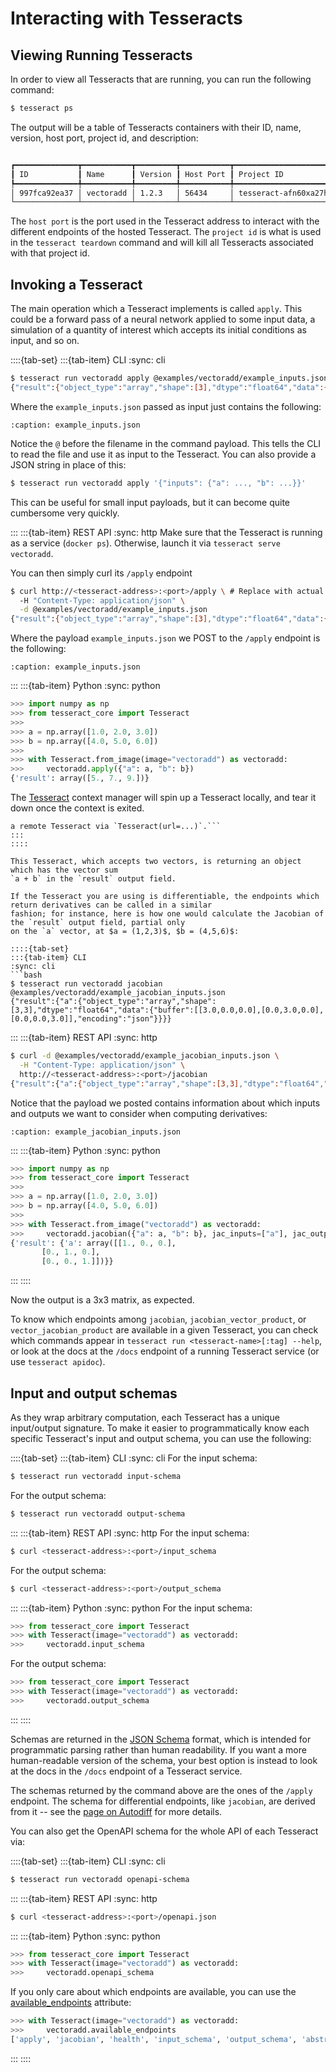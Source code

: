 # Interacting with Tesseracts

## Viewing Running Tesseracts
In order to view all Tesseracts that are running, you can run the following command:

```bash
$ tesseract ps
```

The output will be a table of Tesseracts containers with their ID, name, version, host port, project id, and description:

```bash

┏━━━━━━━━━━━━━━┳━━━━━━━━━━━┳━━━━━━━━━┳━━━━━━━━━━━┳━━━━━━━━━━━━━━━━━━━━━━━━┳━━━━━━━━━━━━━━━━━━━━━━━━━━━━━━━━━━━━━━━━━━━┓
┃ ID           ┃ Name      ┃ Version ┃ Host Port ┃ Project ID             ┃ Description                               ┃
┡━━━━━━━━━━━━━━╇━━━━━━━━━━━╇━━━━━━━━━╇━━━━━━━━━━━╇━━━━━━━━━━━━━━━━━━━━━━━━╇━━━━━━━━━━━━━━━━━━━━━━━━━━━━━━━━━━━━━━━━━━━┩
│ 997fca92ea37 │ vectoradd │ 1.2.3   │ 56434     │ tesseract-afn60xa27hih │ Simple tesseract that adds two vectors.\n │
└──────────────┴───────────┴─────────┴───────────┴────────────────────────┴───────────────────────────────────────────┘
```

The `host port` is the port used in the Tesseract address to interact with the different endpoints of the hosted Tesseract.
The `project id` is what is used in the `tesseract teardown` command and will kill all Tesseracts associated with that project id.

## Invoking a Tesseract


The main operation which a Tesseract implements is called `apply`. This could be
a forward pass of a neural network applied to some input data,
a simulation of a quantity of interest which accepts its initial conditions as input,
and so on.

::::{tab-set}
:::{tab-item} CLI
:sync: cli
```bash
$ tesseract run vectoradd apply @examples/vectoradd/example_inputs.json
{"result":{"object_type":"array","shape":[3],"dtype":"float64","data":{"buffer":[5.0,7.0,9.0],"encoding":"json"}}}
```

Where the `example_inputs.json` passed as input just contains the following:
```{literalinclude} ../../../examples/vectoradd/example_inputs.json
:caption: example_inputs.json
```

Notice the `@` before the filename in the command payload. This tells the CLI to read the file and
use it as input to the Tesseract. You can also provide a JSON string in place of this:
```bash
$ tesseract run vectoradd apply '{"inputs": {"a": ..., "b": ...}}'
```
This can be useful for small input payloads, but it can become quite cumbersome very quickly.

:::
:::{tab-item} REST API
:sync: http
Make sure that the Tesseract is running as a service (`docker ps`). Otherwise, launch
it via `tesseract serve vectoradd`.

You can then simply curl its `/apply` endpoint
```bash
$ curl http://<tesseract-address>:<port>/apply \ # Replace with actual address
  -H "Content-Type: application/json" \
  -d @examples/vectoradd/example_inputs.json
{"result":{"object_type":"array","shape":[3],"dtype":"float64","data":{"buffer":[5.0,7.0,9.0],"encoding":"json"}}}
```

Where the payload `example_inputs.json` we POST to the `/apply` endpoint is the following:
```{literalinclude} ../../../examples/vectoradd/example_inputs.json
:caption: example_inputs.json
```
:::
:::{tab-item} Python
:sync: python
```python
>>> import numpy as np
>>> from tesseract_core import Tesseract
>>>
>>> a = np.array([1.0, 2.0, 3.0])
>>> b = np.array([4.0, 5.0, 6.0])
>>>
>>> with Tesseract.from_image(image="vectoradd") as vectoradd:
>>>     vectoradd.apply({"a": a, "b": b})
{'result': array([5., 7., 9.])}
```

The [Tesseract](#tesseract_core.Tesseract) context manager will spin up
a Tesseract locally, and tear it down once the context is exited.

```{tip} You can also instantiate a Tesseract object which connects to
a remote Tesseract via `Tesseract(url=...)`.```
:::
::::

This Tesseract, which accepts two vectors, is returning an object which has the vector sum
`a + b` in the `result` output field.

If the Tesseract you are using is differentiable, the endpoints which return derivatives can be called in a similar
fashion; for instance, here is how one would calculate the Jacobian of the `result` output field, partial only
on the `a` vector, at $a = (1,2,3)$, $b = (4,5,6)$:

::::{tab-set}
:::{tab-item} CLI
:sync: cli
```bash
$ tesseract run vectoradd jacobian @examples/vectoradd/example_jacobian_inputs.json
{"result":{"a":{"object_type":"array","shape":[3,3],"dtype":"float64","data":{"buffer":[[3.0,0.0,0.0],[0.0,3.0,0.0],[0.0,0.0,3.0]],"encoding":"json"}}}}
```
:::
:::{tab-item} REST API
:sync: http
```bash
$ curl -d @examples/vectoradd/example_jacobian_inputs.json \
  -H "Content-Type: application/json" \
  http://<tesseract-address>:<port>/jacobian
{"result":{"a":{"object_type":"array","shape":[3,3],"dtype":"float64","data":{"buffer":[[1.0,0.0,0.0],[0.0,1.0,0.0],[0.0,0.0,1.0]],"encoding":"json"}}}}
```
Notice that the payload we posted contains information about which inputs and outputs we want to consider
when computing derivatives:
```{literalinclude} ../../../examples/vectoradd/example_jacobian_inputs.json
:caption: example_jacobian_inputs.json
```
:::
:::{tab-item} Python
:sync: python
```python
>>> import numpy as np
>>> from tesseract_core import Tesseract
>>>
>>> a = np.array([1.0, 2.0, 3.0])
>>> b = np.array([4.0, 5.0, 6.0])
>>>
>>> with Tesseract.from_image("vectoradd") as vectoradd:
>>>     vectoradd.jacobian({"a": a, "b": b}, jac_inputs=["a"], jac_outputs=["result"])
{'result': {'a': array([[1., 0., 0.],
       [0., 1., 0.],
       [0., 0., 1.]])}}
```
:::
::::

Now the output is a 3x3 matrix, as expected.

To know which endpoints among `jacobian`, `jacobian_vector_product`, or `vector_jacobian_product` are
available in a given Tesseract, you can check which commands appear in `tesseract run <tesseract-name>[:tag] --help`, or
look at the docs at the `/docs` endpoint of a running Tesseract service (or use `tesseract apidoc`).

## Input and output schemas

As they wrap arbitrary computation, each Tesseract has a unique input/output signature.
To make it easier to programmatically know each specific Tesseract's input and output schema,
you can use the following:

::::{tab-set}
:::{tab-item} CLI
:sync: cli
For the input schema:

```bash
$ tesseract run vectoradd input-schema
```

For the output schema:

```bash
$ tesseract run vectoradd output-schema
```
:::
:::{tab-item} REST API
:sync: http
For the input schema:

```bash
$ curl <tesseract-address>:<port>/input_schema
```

For the output schema:

```bash
$ curl <tesseract-address>:<port>/output_schema
```
:::
:::{tab-item} Python
:sync: python
For the input schema:

```python
>>> from tesseract_core import Tesseract
>>> with Tesseract(image="vectoradd") as vectoradd:
>>>     vectoradd.input_schema
```

For the output schema:

```python
>>> from tesseract_core import Tesseract
>>> with Tesseract(image="vectoradd") as vectoradd:
>>>     vectoradd.output_schema
```
:::
::::

Schemas are returned in the [JSON Schema](https://json-schema.org/) format,
which is intended for programmatic parsing rather than human
readability. If you want a more human-readable version of the schema,
your best option is instead to look at the docs in the `/docs` endpoint of a Tesseract
service.

The schemas returned by the command above are the ones of the `/apply` endpoint. The schema
for differential endpoints, like `jacobian`, are derived from it -- see the
[page on Autodiff](tr-autodiff) for more details.

You can also get the OpenAPI schema for the whole API of each Tesseract via:

::::{tab-set}
:::{tab-item} CLI
:sync: cli
```bash
$ tesseract run vectoradd openapi-schema
```
:::
:::{tab-item} REST API
:sync: http
```bash
$ curl <tesseract-address>:<port>/openapi.json
```
:::
:::{tab-item} Python
:sync: python
```python
>>> from tesseract_core import Tesseract
>>> with Tesseract(image="vectoradd") as vectoradd:
>>>     vectoradd.openapi_schema
```

If you only care about which endpoints are available, you can use the [available_endpoints](#tesseract_core.Tesseract.available_endpoints)
attribute:

```python
>>> with Tesseract(image="vectoradd") as vectoradd:
>>>     vectoradd.available_endpoints
['apply', 'jacobian', 'health', 'input_schema', 'output_schema', 'abstract_eval']
```
:::
::::
